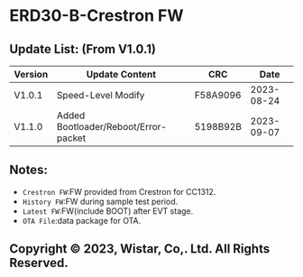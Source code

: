 # ERD30-B-Crestron FW
 ##  Update List: (From V1.0.1)
|Version|Update Content|CRC|Date|
|-|-|-|-|
|V1.0.1|Speed-Level Modify|F58A9096|2023-08-24|
|V1.1.0|Added Bootloader/Reboot/Error-packet|5198B92B|2023-09-07|  

 ## Notes: 
* `Crestron FW`:FW provided from Crestron for CC1312.  
* `History FW`:FW during sample test period.  
* `Latest FW`:FW(include BOOT) after EVT stage.  
* `OTA File`:data package for OTA. 
 ##  Copyright © 2023, Wistar, Co,. Ltd. All Rights Reserved.
